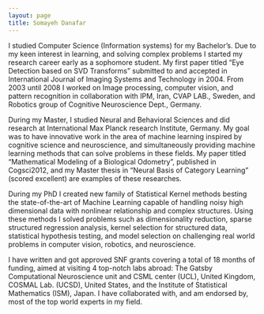 ```yaml
---
layout: page
title: Somayeh Danafar
---
```


I studied Computer Science (Information systems) for my Bachelor’s. Due to my keen interest in learning, and solving complex problems I started my research career early as a sophomore student. My first paper titled “Eye Detection based on SVD Transforms” submitted to and accepted in International Journal of Imaging Systems and Technology in 2004. From 2003 until 2008 I worked on Image processing, computer vision, and pattern recognition in collaboration with IPM, Iran, CVAP LAB., Sweden,  and Robotics group of Cognitive Neuroscience Dept., Germany.

During my Master, I studied Neural and Behavioral Sciences and did research at International Max Planck research Institute, Germany. My goal was to have innovative work in the area of machine learning inspired by cognitive science and neuroscience, and simultaneously providing machine learning methods that can solve problems in these fields. My paper titled “Mathematical Modeling of a Biological Odometry”, published in Cogsci2012, and my Master thesis in “Neural Basis of Category Learning” (scored excellent) are examples of these researches.

During my PhD I created new family of Statistical Kernel methods besting the state-of-the-art of Machine Learning capable of handling noisy high dimensional data with nonlinear relationship and complex structures. Using these methods I solved problems such as dimensionality reduction, sparse structured regression analysis, kernel selection for structured data, statistical hypothesis testing, and model selection on challenging real world problems in computer vision, robotics, and neuroscience.

I have written and got approved SNF grants covering a total of 18 months of funding, aimed at visiting 4 top-notch labs abroad: The Gatsby Computational Neuroscience unit and CSML center (UCL), United Kingdom, COSMAL Lab. (UCSD), United States, and the Institute of Statistical Mathematics (ISM), Japan. I have collaborated with, and am endorsed by, most of the top world experts in my field.
